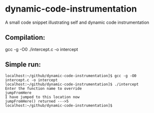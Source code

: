 # dynamic-code-instrumentation
A small code snippet illustrating self and dynamic code instrumentation

Compilation:
-----------
gcc -g -O0 ./intercept.c -o intercept

Simple run:
-----------
```
localhost:~/github/dynamic-code-instrumentation]$ gcc -g -O0 intercept.c -o intercept
localhost:~/github/dynamic-code-instrumentation]$ ./intercept
Enter the function name to override
jumpFromHere
I have jumped to this location now
jumpFromHere() returned --->5
localhost:~/github/dynamic-code-instrumentation]$
```

